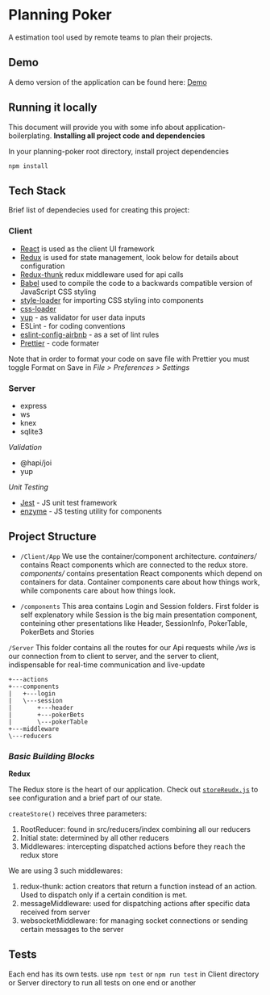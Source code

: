 # Planning Poker

A estimation tool used by remote teams to plan their projects.

## Demo

A demo version of the application can be found here:
[Demo](https://planning-pokerjm.herokuapp.com)

## Running it locally

This document will provide you with some info about application-boilerplating.
**Installing all project code and dependencies**

In your planning-poker root directory, install project dependencies

```
npm install
```

## Tech Stack

Brief list of dependecies used for creating this project:

### Client

- [React](https://reactjs.org/) is used as the client UI framework
- [Redux](https://redux.js.org/) is used for state management, look below for details about configuration
- [Redux-thunk](https://www.npmjs.com/package/redux-thunk) redux middleware used for api calls
- [Babel](https://www.npmjs.com/package/@babel/core) used to compile the code to a backwards compatible version of JavaScript
  CSS styling
- [style-loader](https://www.npmjs.com/package/style-loader) for importing CSS styling into components
- [css-loader](https://github.com/webpack-contrib/css-loader)
- [yup](https://www.npmjs.com/package/yup) - as validator for user data inputs
- ESLint - for coding conventions
- [eslint-config-airbnb](https://www.npmjs.com/package/eslint-config-airbnb) - as a set of lint rules
- [Prettier](https://www.npmjs.com/package/prettier) - code formater

Note that in order to format your code on save file with Prettier you must toggle Format on Save in _File > Preferences > Settings_

### Server

- express
- ws
- knex
- sqlite3

_Validation_

- @hapi/joi
- yup

_Unit Testing_

- [Jest](https://www.npmjs.com/package/jest) - JS unit test framework
- [enzyme](https://www.npmjs.com/package/enzyme) - JS testing utility for components

## Project Structure

- `/Client/App`
  We use the container/component architecture. _containers/_ contains React components which are connected to the redux store. _components/_ contains presentation React components which depend on containers for data. Container components care about how things work, while components care about how things look.

- `/components`
  This area contains Login and Session folders. First folder is self explenatory while Session is the big main presentation component, conteining other presentations like Header, SessionInfo, PokerTable, PokerBets and Stories

`/Server`
This folder contains all the routes for our Api requests while _/ws_ is our connection from to client to server, and the server to client, indispensable for real-time communication and live-update

```
+---actions
+---components
|   +---login
|   \---session
|       +---header
|       +---pokerBets
|       \---pokerTable
+---middleware
\---reducers
```

### _Basic Building Blocks_

**Redux**

The Redux store is the heart of our application. Check out [`storeReudx.js`](https://github.com/DarianM/PlanningPoker/blob/master/Client/src/storeRedux.js) to see configuration and a brief part of our state.

`createStore()` receives three parameters:

1. RootReducer: found in src/reducers/index combining all our reducers
2. Initial state: determined by all other reducers
3. Middlewares: intercepting dispatched actions before they reach the redux store

We are using 3 such middlewares:

1. redux-thunk: action creators that return a function instead of an action. Used to dispatch only if a certain condition is met.
2. messageMiddleware: used for dispatching actions after specific data received from server
3. websocketMiddleware: for managing socket connections or sending certain messages to the server

## Tests

Each end has its own tests.
use `npm test` or `npm run test` in Client directory or Server directory to run all tests on one end or another
